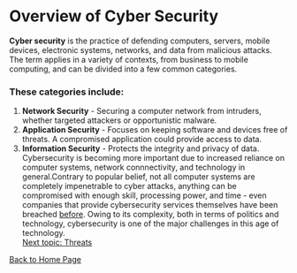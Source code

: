 # Overview of Cyber Security
**Cyber security** is the practice of defending computers, servers, mobile devices, electronic systems, networks, and data from malicious attacks. The term applies in a variety of contexts, from business to mobile computing, and can be divided into a few common categories.
### These categories include:
1. **Network Security** - Securing a computer network from intruders, whether targeted attackers or opportunistic malware.
2. **Application Security** - Focuses on keeping software and devices free of threats. A compromised application could provide access to data.
3. **Information Security** - Protects the integrity and privacy of data.
Cybersecurity is becoming more important due to increased reliance on computer systems, network connnectivity, and technology in general.Contrary to popular belief, not all computer systems are completely impenetrable to cyber attacks, anything can be compromised with enough skill, processing power, and time - even companies that provide cybersecurity services themselves have been breached [before](https://www.nytimes.com/2020/12/08/technology/fireeye-hacked-russians.html). Owing to its complexity, both in terms of politics and technology, cybersecurity is one of the major challenges in this age of technology.  
[Next topic: Threats]()

[Back to Home Page](README.md)

